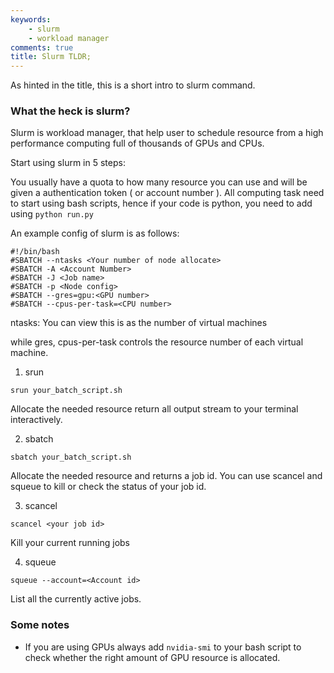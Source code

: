 ```yaml
---
keywords:
    - slurm
    - workload manager
comments: true
title: Slurm TLDR;
---
```


As hinted in the title, this is a short intro to slurm command.

### What the heck is slurm?

Slurm is workload manager, that help user to schedule resource from a high performance computing full of thousands of GPUs and CPUs.

Start using slurm in 5 steps:

You usually have a quota to how many resource you can use and will be given a authentication token ( or account number ).  All computing task need to start using bash scripts, hence if your code is python, you need to add using ```python run.py```

An example config of slurm is as follows:

```
#!/bin/bash
#SBATCH --ntasks <Your number of node allocate>
#SBATCH -A <Account Number>
#SBATCH -J <Job name>
#SBATCH -p <Node config>
#SBATCH --gres=gpu:<GPU number>
#SBATCH --cpus-per-task=<CPU number>
```

ntasks: You can view this is as the number of virtual machines

while gres, cpus-per-task controls the resource number of each virtual machine.

1. srun

```
srun your_batch_script.sh
```

Allocate the needed resource return all output stream to your terminal interactively.

2. sbatch

```
sbatch your_batch_script.sh
```

Allocate the needed resource and returns a job id. You can use scancel and squeue to kill or check the status of your job id.

3. scancel

```
scancel <your job id>
```

Kill your current running jobs

4. squeue

```
squeue --account=<Account id>
```

List all the currently active jobs.

### Some notes 

* If you are using GPUs always add ```nvidia-smi``` to your bash script to check whether the right amount of GPU resource is allocated.



